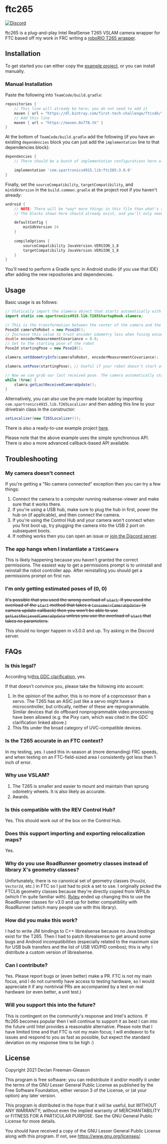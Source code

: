 # ftc265

[![Discord](https://img.shields.io/discord/733961104807428140?color=%23738ADB&label=Join%20the%20Discord&logo=discord&logoColor=white)](https://discord.gg/85hZ4dnBUd)

ftc265 is a plug-and-play Intel RealSense T265 VSLAM camera wrapper for FTC based off my work in FRC
writing a [roboRIO T265 wrapper](https://github.com/Spartronics4915/SpartronicsLib).

## Installation
To get started you can either copy the [example project](https://github.com/pietroglyph/FtcRobotController/tree/ftc265-example), or you can install manually.

### Manual Installation
Paste the following into `TeamCode/build.gradle`:

```gradle
repositories {
    // This line will already be here; you do not need to add it
    maven { url = "https://dl.bintray.com/first-tech-challenge/ftcsdk/" }
    // Add this line
    maven { url = "https://maven.0x778.tk" }
}
```

At the bottom of `TeamCode/build.gradle` add the following (if you have an existing `dependencies` block you can just add the `implementation` line to that dependencies block):
```gradle
dependencies {
    // There should be a bunch of implementation configurations here already

    implementation 'com.spartronics4915.lib:ftc265:3.0.0'
}
```

Finally, set the `sourceCompatibility`, `targetCompatibility`, and `minSdkVersion` in the `build.common.gradle` at the project root if you haven't already:
```gradle
android {
    // NOTE: There will be *way* more things in this file than what's shown here.
    // The blocks shown here should already exist, and you'll only need to change these three shown parameters.

    defaultConfig {
        minSdkVersion 24
    }
 
    compileOptions {
        sourceCompatibility JavaVersion.VERSION_1_8
        targetCompatibility JavaVersion.VERSION_1_8
    }
}
```

You'll need to perform a Gradle sync in Android studio (if you use that IDE) after adding the new
repositories and dependencies.

## Usage
Basic usage is as follows:

```java
// Statically import the slamera object that starts automatically with the app.
import static com.spartronics4915.lib.T265StartupHook.slamera;

// This is the transformation between the center of the camera and the center of the robot
Pose2d cameraToRobot = new Pose2d();
// Increase this value to trust encoder odometry less when fusing encoder measurements with VSLAM
double encoderMeasurementCovariance = 0.8;
// Set to the starting pose of the robot
Pose2d startingPose = new Pose2d();

slamera.setOdometryInfo(cameraToRobot, encoderMeasurementCovariance);

slamera.setPose(startingPose); // Useful if your robot doesn't start at the field-relative origin

// Now we can grab our last received pose. The camera automatically starts with the app.
while (true) {
    slamra.getLastReceivedCameraUpdate();
}
```

Alternatively, you can also use the pre-made localizer by importing `com.spartronics4915.lib.T265Localizer` and
then adding this line to your drivetrain class in the constructor:

```java
setLocalizer(new T265Localizer());
```

There is also a ready-to-use example project
[here](https://github.com/pietroglyph/FtcRobotController/tree/ftc265-example).

Please note that the above example uses the simple synchronous API. There is also a more advanced
callback-based API available.

## Troubleshooting

### My camera doesn't connect
If you're getting a "No camera connected" exception then you can try a few things:
 1. Connect the camera to a computer running realsense-viewer and make sure that it works there.
 2. If you're using a USB hub, make sure to plug the hub in first, power the hub on (if applicable), and then connect the camera.
 3. If you're using the Control Hub and your camera won't connect when you first boot up, try plugging the camera into the USB 2 port on subsequent boots.
 4. If nothing works then you can open an issue or [join the Discord server](https://discord.gg/85hZ4dnBUd).

### The app hangs when I instantiate a `T265Camera`
This is likely happening because you haven't granted the correct permissions. The easiest way to
get a permissions prompt is to uninstall and reinstall the robot controller app. After reinstalling
you should get a permissions prompt on first run.

### I'm only getting estimated poses of (0, 0)
~~It's possible that you used the wrong overload of `start`. If you used the overload of the `start`
method that takes a `Consumer<CameraUpdate>` (a camera update callback) then you won't be able to
use `getLastRecievedCameraUpdate` unless you use the overload of `start` that takes no parameters.~~

This should no longer happen in v3.0.0 and up. Try asking in the Discord server.

## FAQs

### Is this legal?
According to[this GDC clarification](https://ftcforum.firstinspires.org//forum/first-tech-challenge-skystone-presented-by-qualcomm-game-q-a-forum/robot-inspection-and-build-rules-aa/answers-raw-and-post-processed-materials/74292-sensors?p=75207#post75207), yes.

If that doesn't convince you, please take the following into account:
 1. In the opinion of the author, this is no more of a coprocessor than a servo. The T265 has an ASIC just like a servo might have a microcontroller, but critically, neither of these are reprogrammable. Similar devices that do offboard nonprogrammable video processing have been allowed (e.g. the Pixy cam, which was cited in the GDC clarification linked above.)
 2. This fits under the broad category of UVC-compatible devices.

### Is the T265 accurate in an FTC context?
In my testing, yes. I used this in-season at (more demanding) FRC speeds, and when testing on an
FTC-field-sized area I consistently got less than 1 inch of error.

### Why use VSLAM?
 1. The T265 is smaller and easier to mount and maintain than sprung odometry wheels. It is also likely as accurate.
 2. Awards.

### Is this compatible with the REV Control Hub?
Yes. This should work out of the box on the Control Hub.

### Does this support importing and exporting relocalization maps?
Yes.

### Why do you use RoadRunner geometry classes instead of library X's geometry classes?
Unfortunately, there is no canonical set of geometry classes (`Pose2d`, `Vector2d`, etc.) in FTC
so I just had to pick a set to use. I originally picked the FTCLib geometry classes because they're
directly copied from WPILib (which I'm quite familiar with). [Ryleu](https://github.com/ryleu) ended
up changing this to use the RoadRunner classes for v3.0 and up for better compatibility with
RoadRunner (which many people use with this library). 

### How did you make this work?
I had to write JNI bindings to C++ librealsense because no Java bindings exist for the T265. Then I
had to patch librealsense to get around some bugs and Android incompatibilities (especially related
to the maximum size for USB bulk transfers and the list of USB VID/PID combos); this is why I
distribute a custom version of librealsense.

### Can I contribute?
Yes. Please report bugs or (even better) make a PR. FTC is not my main focus, and I do not currently
have access to testing hardware, so I would appreciate it if any nontrivial PRs are accompanied by a
test on real hardware (or even better, a unit test.)

### Will you support this into the future?
This is contingent on the community's response and Intel's actions. If ftc265 becomes popular then I
will continue to support it as best I can into the future until Intel provides a reasonable
alternative. Please note that I have limited time and that FTC is not my main focus; I will endeavor
to fix issues and respond to you as fast as possible, but expect the standard deviation on my
response time to be high :)

## License

Copyright 2021 Declan Freeman-Gleason

This program is free software: you can redistribute it and/or modify
it under the terms of the GNU Lesser General Public License as
published by the Free Software Foundation, either version 3 of the
License, or (at your option) any later version.

This program is distributed in the hope that it will be useful,
but WITHOUT ANY WARRANTY; without even the implied warranty of
MERCHANTABILITY or FITNESS FOR A PARTICULAR PURPOSE.  See the
GNU General Public License for more details.

You should have received a copy of the GNU Lesser General Public
License along with this program.  If not, see <https://www.gnu.org/licenses/>.
